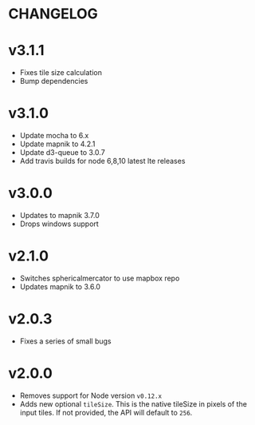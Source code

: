 # CHANGELOG

# v3.1.1
* Fixes tile size calculation
* Bump dependencies

# v3.1.0

* Update mocha to 6.x
* Update mapnik to 4.2.1
* Update d3-queue to 3.0.7
* Add travis builds for node 6,8,10 latest lte releases


# v3.0.0

* Updates to mapnik 3.7.0
* Drops windows support

# v2.1.0

* Switches sphericalmercator to use mapbox repo
* Updates mapnik to 3.6.0

# v2.0.3

* Fixes a series of small bugs 

# v2.0.0

* Removes support for Node version `v0.12.x`
* Adds new optional `tileSize`. This is the native tileSize in pixels of the input tiles. If not provided, the API will default to `256`.
